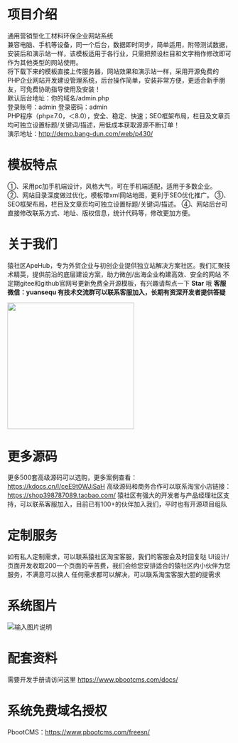 # 项目介绍
通用营销型化工材料环保企业网站系统<br/>
兼容电脑、手机等设备，同一个后台，数据即时同步，简单适用，附带测试数据，安装后和演示站一样，该模板适用于各行业，只需把预设栏目和文字稍作修改即可作为其他类型的网站使用。<br/>
将下载下来的模板直接上传服务器，网站效果和演示站一样，采用开源免费的PHP企业网站开发建设管理系统，后台操作简单，安装非常方便，更适合新手朋友，可免费协助指导使用及安装！<br/>
默认后台地址：你的域名/admin.php <br/>
登录账号：admin     登录密码：admin<br/>
PHP程序（php≥7.0，＜8.0），安全、稳定、快速；SEO框架布局，栏目及文章页均可独立设置标题/关键词/描述，用低成本获取源源不断订单！<br/>
演示地址：http://demo.bang-dun.com/web/p430/<br/>

# 模板特点
①、采用pc加手机端设计，风格大气，可在手机端适配，适用于多数企业。
②、网站目录深度做过优化，模板带xml网站地图，更利于SEO优化推广。
③、SEO框架布局，栏目及文章页均可独立设置标题/关键词/描述。
④、网站后台可直接修改联系方式、地址、版权信息，统计代码等，修改更加方便。

# 关于我们
猿社区ApeHub，专为外贸企业与初创企业提供独立站解决方案社区。我们汇聚技术精英，提供前沿的底层建设方案，助力微创/出海企业构建高效、安全的网站
不定期gitee和github官网号更新免费全开源模板，有兴趣请帮点一下 **Star** 哦
**客服微信：yuansequ 有技术交流群可以联系客服加入，长期有资深开发者提供答疑**

<img src="https://gitee.com/apehub/ChemicalIndustry/raw/master/kefu.jpg"  width="284.5" height="284.5"/>


# 更多源码
更多500套高级源码可以选购，更多案例查看：https://kdocs.cn/l/ceE9t0WJiSaH
高级源码和商务合作可以联系淘宝小店链接：https://shop398787089.taobao.com/
猿社区有强大的开发者与产品经理社区支持，可以联系客服加入，目前已有100+的伙伴加入我们，平时也有开源项目组队


# 定制服务
如有私人定制需求，可以联系猿社区淘宝客服，我们的客服会及时回复哒
UI设计/页面开发收取200一个页面的辛苦费，我们会给您安排适合的猿社区内小伙伴为您服务，不满意可以换人
任何需求都可以解决，可以联系淘宝客服大胆的提需求


# 系统图片
![输入图片说明](https://gitee.com/apehub/ChemicalIndustry/raw/master/1727281047829.jpg)

# 配套资料
需要开发手册请访问这里 https://www.pbootcms.com/docs/

# 系统免费域名授权
PbootCMS：https://www.pbootcms.com/freesn/